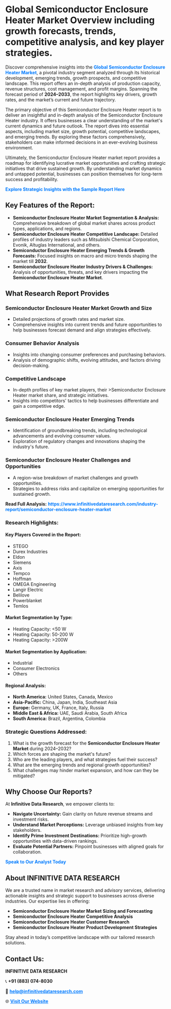 <h1>Global Semiconductor Enclosure Heater Market Overview including growth forecasts, trends, competitive analysis, and key player strategies.</h1>
<p>
Discover comprehensive insights into the 
<a href="https://www.infinitivedataresearch.com/industry-report/semiconductor-enclosure-heater-market" rel="dofollow" style="color: #007BFF; text-decoration: none;"><strong>Global Semiconductor Enclosure Heater Market</strong></a>, a pivotal industry segment analyzed through its historical development, emerging trends, growth prospects, and competitive landscape. This report offers an in-depth analysis of production capacity, revenue structures, cost management, and profit margins. Spanning the forecast period of <strong>2024–2033</strong>, the report highlights key drivers, growth rates, and the market’s current and future trajectory.
</p>
<p>
The primary objective of this Semiconductor Enclosure Heater report is to deliver an insightful and in-depth analysis of the Semiconductor Enclosure Heater industry. It offers businesses a clear understanding of the market's current dynamics and future outlook. The report dives into essential aspects, including market size, growth potential, competitive landscapes, and emerging trends. By exploring these factors comprehensively, stakeholders can make informed decisions in an ever-evolving business environment.
</p>
<p>
Ultimately, the Semiconductor Enclosure Heater market report provides a roadmap for identifying lucrative market opportunities and crafting strategic initiatives that drive sustained growth. By understanding market dynamics and untapped potential, businesses can position themselves for long-term success and profitability.
</p>
<p>
<a href="https://www.infinitivedataresearch.com/request-sample/reportId=106991" style="color: #007BFF; text-decoration: none;"><strong>Explore Strategic Insights with the Sample Report Here</strong></a>
</p>

<h2>Key Features of the Report:</h2>
<ul>
<li><strong>Semiconductor Enclosure Heater Market Segmentation & Analysis:</strong> Comprehensive breakdown of global market shares across product types, applications, and regions.</li>
<li><strong>Semiconductor Enclosure Heater Competitive Landscape:</strong> Detailed profiles of industry leaders such as Mitsubishi Chemical Corporation, Evonik, Altuglas International, and others.</li>
<li><strong>Semiconductor Enclosure Heater Emerging Trends & Growth Forecasts:</strong> Focused insights on macro and micro trends shaping the market till <strong>2032</strong>.</li>
<li><strong>Semiconductor Enclosure Heater Industry Drivers & Challenges:</strong> Analysis of opportunities, threats, and key drivers impacting the <strong>Semiconductor Enclosure Heater Market</strong>.</li>
</ul>

<h2>What Research Report Provides</h2>
<h3>Semiconductor Enclosure Heater Market Growth and Size</h3>
<ul>
<li>Detailed projections of growth rates and market size.</li>
<li>Comprehensive insights into current trends and future opportunities to help businesses forecast demand and align strategies effectively.</li>
</ul>

<h3>Consumer Behavior Analysis</h3>
<ul>
<li>Insights into changing consumer preferences and purchasing behaviors.</li>
<li>Analysis of demographic shifts, evolving attitudes, and factors driving decision-making.</li>
</ul>

<h3>Competitive Landscape</h3>
<ul>
<li>In-depth profiles of key market players, their >Semiconductor Enclosure Heater market share, and strategic initiatives.</li>
<li>Insights into competitors' tactics to help businesses differentiate and gain a competitive edge.</li>
</ul>

<h3>Semiconductor Enclosure Heater Emerging Trends</h3>
<ul>
<li>Identification of groundbreaking trends, including technological advancements and evolving consumer values.</li>
<li>Exploration of regulatory changes and innovations shaping the industry's future.</li>
</ul>

<h3>Semiconductor Enclosure Heater Challenges and Opportunities</h3>
<ul>
<li>A region-wise breakdown of market challenges and growth opportunities.</li>
<li>Strategies to address risks and capitalize on emerging opportunities for sustained growth.</li>
</ul>
<p><strong>Read Full Analysis:</strong> <a href="https://www.infinitivedataresearch.com/industry-report/semiconductor-enclosure-heater-market" rel="dofollow" style="color: #007BFF; text-decoration: none;"><strong>https://www.infinitivedataresearch.com/industry-report/semiconductor-enclosure-heater-market</strong></a></p>
<h3>Research Highlights:</h3>
<h4>Key Players Covered in the Report:</h4>
<ul><li>STEGO</li><li>Durex Industries</li><li>Eldon</li><li>Siemens</li><li>Axis</li><li>Tempco</li><li>Hoffman</li><li>OMEGA Engineering</li><li>Langir Electric</li><li>Belilove</li><li>Powerblanket</li><li>Temlos</li></ul>
<h4>Market Segmentation by Type:</h4>
<ul><li>Heating Capacity: &lt;50 W</li><li>Heating Capacity: 50-200 W</li><li>Heating Capacity: &gt;200W</li></ul>
<h4>Market Segmentation by Application:</h4>
<ul><li>Industrial</li><li>Consumer Electronics</li><li>Others</li></ul>

<h4>Regional Analysis:</h4>
<ul>
<li><strong>North America:</strong> United States, Canada, Mexico</li>
<li><strong>Asia-Pacific:</strong> China, Japan, India, Southeast Asia</li>
<li><strong>Europe:</strong> Germany, UK, France, Italy, Russia</li>
<li><strong>Middle East & Africa:</strong> UAE, Saudi Arabia, South Africa</li>
<li><strong>South America:</strong> Brazil, Argentina, Colombia</li>
</ul>

<h3>Strategic Questions Addressed:</h3>
<ol>
<li>What is the growth forecast for the <strong>Semiconductor Enclosure Heater Market</strong> during 2024–2032?</li>
<li>Which forces are shaping the market's future?</li>
<li>Who are the leading players, and what strategies fuel their success?</li>
<li>What are the emerging trends and regional growth opportunities?</li>
<li>What challenges may hinder market expansion, and how can they be mitigated?</li>
</ol>

<h2>Why Choose Our Reports?</h2>
<p>At <strong>Infinitive Data Research</strong>, we empower clients to:</p>
<ul>
<li><strong>Navigate Uncertainty:</strong> Gain clarity on future revenue streams and investment risks.</li>
<li><strong>Understand Market Perceptions:</strong> Leverage unbiased insights from key stakeholders.</li>
<li><strong>Identify Prime Investment Destinations:</strong> Prioritize high-growth opportunities with data-driven rankings.</li>
<li><strong>Evaluate Potential Partners:</strong> Pinpoint businesses with aligned goals for collaboration.</li>
</ul>
<p><a href="https://www.infinitivedataresearch.com/industry-report/semiconductor-enclosure-heater-market" rel="dofollow" style="color: #007BFF; text-decoration: none;"><strong>Speak to Our Analyst Today</strong></a></p>

<h2>About INFINITIVE DATA RESEARCH</h2>
<p>We are a trusted name in market research and advisory services, delivering actionable insights and strategic support to businesses across diverse industries. Our expertise lies in offering:</p>
<ul>
<li><strong>Semiconductor Enclosure Heater Market Sizing and Forecasting</strong></li>
<li><strong>Semiconductor Enclosure Heater Competitive Analysis</strong></li>
<li><strong>Semiconductor Enclosure Heater Customer Research</strong></li>
<li><strong>Semiconductor Enclosure Heater Product Development Strategies</strong></li>
</ul>
<p>Stay ahead in today’s competitive landscape with our tailored research solutions.</p>

<h2>Contact Us:</h2>
<p><strong>INFINITIVE DATA RESEARCH</strong></p>
<p>📞 <strong>+91 (883) 074-8030</strong></p>
<p>📧 <strong><a href="mailto:help@infinitivedataresearch.com" style="color: #007BFF;">help@infinitivedataresearch.com</a></strong></p>
<p>🌐 <strong><a href="https://www.infinitivedataresearch.com" rel="dofollow" style="color: #007BFF;">Visit Our Website</a></strong></p>